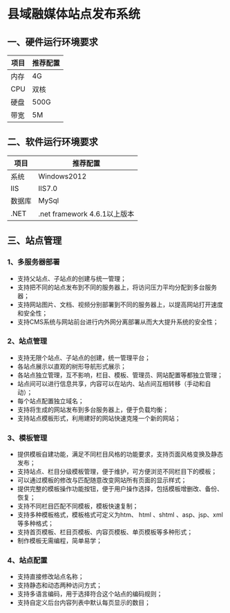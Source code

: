 # 县域融媒体站点发布系统
## 一、硬件运行环境要求
项目 | 推荐配置
---- | -----
内存	| 4G
CPU	| 双核
硬盘	| 500G
带宽	| 5M
## 二、软件运行环境要求
项目	| 推荐配置
---- | -----
系统	| Windows2012
IIS	| IIS7.0
数据库	| MySql
.NET	| .net framework 4.6.1以上版本
## 三、站点管理
### 1、多服务器部署	
* 支持父站点、子站点的创建与统一管理；
* 支持把不同的站点发布到不同的服务器上，将访问压力平均分配到多台服务器；
* 支持网站图片、文档、视频分别部署到不同的服务器上，以提高网站打开速度和安全性；
* 支持CMS系统与网站前台进行内外网分离部署从而大大提升系统的安全性；

### 2、站点管理	
* 支持无限个站点、子站点的创建，统一管理平台；
* 各站点展示以直观的树形导航形式展示；
* 各站点独立管理，互不影响，栏目、模板、管理员、网站配置等都独立管理；
* 站点间可以进行信息共享，内容可以在站内、站点间互相转移（手动和自动）；
* 每个站点配置独立域名；
* 支持将生成的网站发布到多台服务器上，便于负载均衡；
* 支持站点模板形式，利用建好的网站快速克隆一个新的网站；
### 3、模板管理
* 提供模板自建功能，满足不同栏目风格的功能要求，支持页面风格变换及静态发布；
* 支持站点、栏目分级模板管理，便于维护，可方便浏览不同栏目下的模板；
* 可以通过模板的修改与匹配随意改变网站所有页面的显示样式；
* 提供完整的模板操作功能按钮，便于用户操作选择，包括模板增删改、备份、恢复；
* 支持不同栏目匹配不同模板，模板快速复制；
* 支持多种模板格式，模板格式可定义为htm、 html 、shtml 、asp、jsp、xml等多种格式；
* 支持首页模板、栏目页模板、内容页模板、单页模板等多种形式；
* 制作模板无需编程，简单易学；
### 4、站点配置	
* 支持直接修改站点名称；
* 支持静态和动态两种访问方式；
* 支持多语言编码，用于选择符合这个站点的编码规则；
* 支持自定义后台内容列表中默认每页显示的数目；

